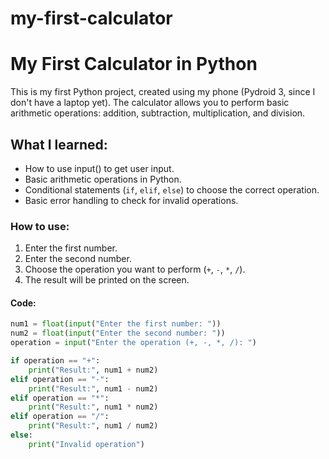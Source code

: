 # my-first-calculator
# My First Calculator in Python

This is my first Python project, created using my phone (Pydroid 3, since I don't have a laptop yet). The calculator allows you to perform basic arithmetic operations: addition, subtraction, multiplication, and division.

## What I learned:
- How to use input() to get user input.
- Basic arithmetic operations in Python.
- Conditional statements (`if`, `elif`, `else`) to choose the correct operation.
- Basic error handling to check for invalid operations.

### How to use:
1. Enter the first number.
2. Enter the second number.
3. Choose the operation you want to perform (`+`, `-`, `*`, `/`).
4. The result will be printed on the screen.

#### Code:
```python
num1 = float(input("Enter the first number: "))
num2 = float(input("Enter the second number: "))
operation = input("Enter the operation (+, -, *, /): ")

if operation == "+":
    print("Result:", num1 + num2)
elif operation == "-":
    print("Result:", num1 - num2)
elif operation == "*":
    print("Result:", num1 * num2)
elif operation == "/":
    print("Result:", num1 / num2)
else:
    print("Invalid operation")
